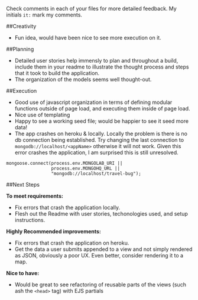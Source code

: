 Check comments in each of your files for more detailed feedback. My initials `it:` mark my comments.


##Creativity
* Fun idea, would have been nice to see more execution on it.

##Planning
* Detailed user stories help immensly to plan and throughout a build, include them in your readme to illustrate the thought process and steps that it took to build the application.
* The organization of the models seems well thought-out.

##Execution
* Good use of javascript organization in terms of defining modular functions outside of page load, and executing them inside of page load.
* Nice use of templating
* Happy to see a working seed file; would be happier to see it seed more data!
* The app crashes on heroku & locally. Locally the problem is there is no db connection being established. Try changing the last connection to `mongodb://localhost/<appName>` otherwise it will not work. Given this error crashes the application, I am surprised this is still unresolved.

```
mongoose.connect(process.env.MONGOLAB_URI ||
                 process.env.MONGOHQ_URL || 
                 "mongodb://localhost/travel-bug");
```


##Next Steps

**To meet requirements:**
* Fix errors that crash the application locally.
* Flesh out the Readme with user stories, techonologies used, and setup instructions.

**Highly Recommended improvements:**
* Fix errors that crash the application on heroku.
* Get the data a user submits appended to a view and not simply rendered as JSON, obviously a poor UX. Even better, consider rendering it to a map.

**Nice to have:**
* Would be great to see refactoring of reusable parts of the views (such ash the `<head>` tag) with EJS partials